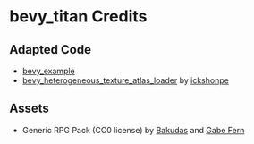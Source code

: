 # bevy_titan Credits

## Adapted Code

* [bevy_example](https://github.com/bevyengine/bevy/blob/main/examples/2d/sprite_sheet.rs)
* [bevy_heterogeneous_texture_atlas_loader](https://github.com/ickshonpe/bevy_heterogeneous_texture_atlas_loader) by [ickshonpe](https://github.com/ickshonpe)

## Assets

* Generic RPG Pack (CC0 license) by [Bakudas](https://twitter.com/bakudas) and [Gabe Fern](https://twitter.com/_Gabrielfer)
